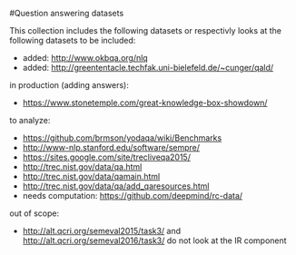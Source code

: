 #Question answering datasets

This collection includes the following datasets or respectivly looks at the following datasets to be included:

* added: http://www.okbqa.org/nlq
* added: http://greententacle.techfak.uni-bielefeld.de/~cunger/qald/

in production (adding answers):
* https://www.stonetemple.com/great-knowledge-box-showdown/

to analyze: 
* https://github.com/brmson/yodaqa/wiki/Benchmarks
* http://www-nlp.stanford.edu/software/sempre/
* https://sites.google.com/site/trecliveqa2015/
* http://trec.nist.gov/data/qa.html
* http://trec.nist.gov/data/qamain.html
* http://trec.nist.gov/data/qa/add_qaresources.html
* needs computation: https://github.com/deepmind/rc-data/

out of scope:
* http://alt.qcri.org/semeval2015/task3/ and http://alt.qcri.org/semeval2016/task3/ do not look at the IR component
